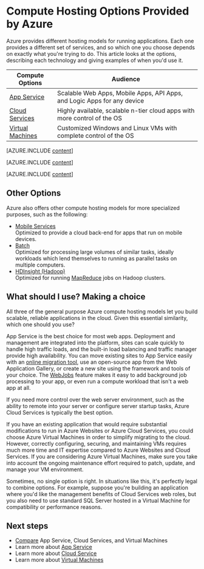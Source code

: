 <properties 
	pageTitle="Compute Hosting Options Provided by Azure" 
	description="Learn about Azure compute hosting options and how they work: Virtual Machines, Websites, Cloud Services, and others." 
	headerExpose="" 
	footerExpose="" 
	services="cloud-services,virtual-machines"
	authors="Thraka" 
	documentationCenter=""
	manager="timlt"/>

<tags 
	ms.service="multiple" 
	ms.workload="multiple" 
	ms.tgt_pltfrm="na" 
	ms.devlang="na" 
	ms.topic="article" 
	ms.date="09/08/2015" 
	ms.author="adegeo;cephalin;kathydav"/>




# Compute Hosting Options Provided by Azure

Azure provides different hosting models for running applications. Each one provides a different set of services, and so which one you choose depends on exactly what you're trying to do. This article looks at the options, describing each technology and giving examples of when you'd use it.

| Compute Options    | Audience   |
| ------------------ | --------   |
| [App Service]      | Scalable Web Apps, Mobile Apps, API Apps, and Logic Apps for any device |
| [Cloud Services]   | Highly available, scalable n-tier cloud apps with more control of the OS |
| [Virtual Machines] | Customized Windows and Linux VMs with complete control of the OS |

[AZURE.INCLUDE [content](../../includes/app-service-choose-me-content.md)]

[AZURE.INCLUDE [content](../../includes/cloud-services-choose-me-content.md)]

[AZURE.INCLUDE [content](../../includes/virtual-machines-choose-me-content.md)]

## Other Options

Azure also offers other compute hosting models for more specialized purposes, such as the following:

* [Mobile Services](/services/mobile-services/)  
  Optimized to provide a cloud back-end for apps that run on mobile devices.
* [Batch](/services/batch/)  
  Optimized for processing large volumes of similar tasks, ideally workloads which lend themselves to running as parallel tasks on multiple computers.
* [HDInsight (Hadoop)](/services/hdinsight/)  
  Optimized for running [MapReduce](http://www.asp.net/aspnet/overview/developing-apps-with-windows-azure/building-real-world-cloud-apps-with-windows-azure/data-storage-options/#hadoop) jobs on Hadoop clusters. 

## What should I use? Making a choice

All three of the general purpose Azure compute hosting models let you build scalable, reliable applications in the cloud. Given this essential similarity, which one should you use?

App Service is the best choice for most web apps. Deployment and management are integrated into the platform, sites can scale quickly to handle high traffic loads, and the built-in load balancing and traffic manager provide high availability. You can move existing sites to App Service easily with an [online migration tool](https://www.migratetoazure.net/), use an open-source app from the Web Application Gallery, or create a new site using the framework and tools of your choice. The [WebJobs](http://go.microsoft.com/fwlink/?linkid=390226) feature makes it easy to add background job processing to your app, or even run a compute workload that isn't a web app at all. 

If you need more control over the web server environment, such as the ability to remote into your server or configure server startup tasks, Azure Cloud Services is typically the best option.

If you have an existing application that would require substantial modifications to run in Azure Websites or Azure Cloud Services, you could choose Azure Virtual Machines in order to simplify migrating to the cloud. However, correctly configuring, securing, and maintaining VMs requires much more time and IT expertise compared to Azure Websites and Cloud Services. If you are considering Azure Virtual Machines, make sure you take into account the ongoing maintenance effort required to patch, update, and manage your VM environment.

Sometimes, no single option is right. In situations like this, it's perfectly legal to combine options. For example, suppose you're building an application where you'd like the management benefits of Cloud Services web roles, but you also need to use standard SQL Server hosted in a Virtual Machine for compatibility or performance reasons. 

<!-- In this case, the best option is to combine compute hosting options, as the figure below shows.--

<a name="fig4"></a>
![07_CombineTechnologies][07_CombineTechnologies] 
 
**Figure: A single application can use multiple hosting options.**

As the figure illustrates, the Cloud Services VMs run in a separate cloud service from the Virtual Machines VMs. Still, the two can communicate quite efficiently, so building an app this way is sometimes the best choice.
[07_CombineTechnologies]: ./media/fundamentals-application-models/ExecModels_07_CombineTechnologies.png
!-->

[App Service]: #tellmeas
[Virtual Machines]: #tellmevm
[Cloud Services]: #tellmecs

## Next steps

* [Compare](../choose-web-site-cloud-service-vm/) App Service, Cloud Services, and Virtual Machines
* Learn more about [App Service](../app-service-web-overview.md)
* Learn more about [Cloud Service](services/cloud-services/)
* Learn more about [Virtual Machines](https://msdn.microsoft.com/library/azure/jj156143.aspx) 

